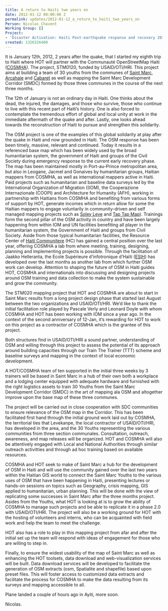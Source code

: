 ```yaml
---
title: A return to Haiti two years on
date: 2012-01-12 00:00:00 Z
permalink: updates/2012-01-12_a_return_to_haiti_two_years_on
Person: Nicolas Chavent
Working Group: []
Project:
- 'Disaster Activation: Haiti Post-earthquake response and recovery 2010-11'
created: 1326326400
---
```


<p dir="ltr">It is January 12th, 2012, 2 years after the quake, that I started my eighth trip to Haiti where HOT will partner with the Communauté OpenStreetMap Haiti (<a href="http://cosmha.wordpress.com/">COSMHA</a>). The project, STM0120, funded by USAID/OTI/HRI. This project aims at building a team of 30 youths from the communes of <a href="http://www.openstreetmap.org/?relation=389619">Saint Marc</a>, <a href="http://www.openstreetmap.org/?relation=387668">Arcahaie</a> and <a href="http://www.openstreetmap.org/?relation=387680">Cabaret</a> as well as mapping the Saint Marc Development Corridor (SMDC) formed by those three communes in the course of the next three months.</p>
<p dir="ltr">The 12th of January is not an ordinary day in Haiti. One thinks about the dead, the injured, the damages, and those who survive, those who continue to live with this recent part of Haiti’s history. One is also forced to contemplate the tremendous effort of global and local unity at work in the immediate aftermath of the quake and after. Lastly, one looks ahead towards the reconstruction of Haiti to pursue and strengthen this solidarity.</p>
<p dir="ltr">The OSM project is one of the examples of this global solidarity at play after the quake in Haiti and now grounded in Haiti. The OSM response has been been timely, massive, relevant and continued. Today it results in a referenced base map which has been widely used by the broad humanitarian system, the government of Haiti and groups of the Civil Society during emergency response to the current early recovery phase. The map has been maintained mostly in Port-au-Prince metropolitan area, but also in Leogane, Jacmel and Gonaives by humanitarian groups, Haitian mappers from COSMHA, as well as international mappers active in Haiti. Paid projects such as humanitarian and baseline data surveys led by the International Organization of Migration ((IOM), the Cooperazione Internazionale (COOPI) and Architecture for Humanity (AFH), working in partnership with Haitians from COSMHA and benefiting from various forms of support by HOT, generate incomes which in return allow for some the Haitian mappers to engage voluntarily in community-driven and self managed mapping projects such as <a href="http://www.soley-leve.org/map/">Soley Leve</a> and <a href="http://taptapmap.org/">Tap Tap Map</a>). Trainings form the second pillar of the OSM activity in country and have been largely happening from within IOM and UN facilities benefiting all player in the humanitarian system, the Government of Haiti and groups from Civil Society. Aside from those typical humanitarian facilities, the Resource Center of <a href="http://www.haiti.communitere.org/">Haiti Communitere</a> (HC) has gained a central position over the last year, offering COSMHA a lab from where meeting, training, designing, planning and implementing projects is possible. Through the facilitation of Jaakko Helleranta, the Ecole Supérieure d’infotronique d’Haïti (<a href="http://esih.edu/">ESIH</a>) has developed over the last months as another lab from which further OSM work can develop. Attention to shaping the future of OSM in Haiti guides HOT, COSMHA and internationals into discussing and designing projects around OSM training and data collection to make the system sustainable and grow the community.</p>
<p dir="ltr">The STM020 mapping project that HOT and COSMHA are about to start in Saint Marc results from a long project design phase that started last August between the two organizations and USAID/OTI/HRI. We’d like to thank the initial facilitation role played by Pascale Verly and Leonard Doyle with whom COSMHA and HOT has been working with IOM since a year ago. In the context of the second anniversary of 12-Jan, it’s rewarding for HOT to work on this project as a contractor of COSMHA which is the grantee of this project.</p>
<p dir="ltr">Both structures find in USAID/OTI/HRI a sound partner, understanding of OSM and willing through this project to assess the potential of its approach around building capacities through our Train The Trainer (TTT) scheme and baseline surveys and mapping in the context of local economic development.</p>
<p dir="ltr">A HOT/COSMHA team of ten supported in the initial three weeks by 3 trainers will be based in Saint Marc in a hub of their own both a workplace and a lodging center equipped with adequate hardware and furnished with the right logistics assets to train 30 Youths from the Saint Marc Development Corridor (SMDC) in the art of mapping ala OSM and altogether improve upon the base map of these three communes.</p>
<p dir="ltr">The project will be carried out in close cooperation with SDC communities to ensure relevance of the OSM map in the Corridor. This has been facilitated first hand through the initial ground work laid out by COSMHA, the territorial ties that Levekanpe, the local contractor of USAID/OTI/HRI, has developed in the area, and the 30 Youths representing the various communities from three section communales. Consultation, outreach, awareness, and map releases will be organized. HOT and COSMHA will also be attentively engaged with Local and National Authorities through similar outreach activitties and through ad hoc training based on available resources.</p>
<p dir="ltr">COSMHA and HOT seek to make of Saint Marc a hub for the development of OSM in Haiti and will use the community gained over the last two years within the Haitian GIS world to connect the Saint Marc Youths to the various uses of OSM that have been happening in Haiti, presenting lectures or hands-on sessions on topics such as Geography, crisis mapping, GIS applied to humanitarian, urban planning. This will be done with the view of replicating some successes in Saint Marc after the three months project. Asides from the Youths, what HOT is looking at is to grow the ability of COSMHA to manage such projects and be able to replicate it in a phase 2.0 with USAID/OTI/HRI. The project will also be a working ground for HOT with the hosting of volunteers and interns, who can be acquainted with field work and help the team to meet the challenge.</p>
<p dir="ltr">HOT also has a role to play in this mapping project from afar and after the initial set up the team will respond with ideas of engagement for those who are willing to step in.</p>
<p dir="ltr">Finally, to ensure the widest usability of the map of Saint Marc as well as enhancing the HOT toolsets, data download and web-visualization services will be built. Data download services will be developed to facilitate the generation of OSM extracts (osm, Spatialite and shapefile) based upon preset files. This will foster access to customized data extracts and facilitate the process for COSMHA to make the data resulting from its surveys and mapping accessible to all.</p>
<p dir="ltr">Plane landed a couple of hours ago in Ayiti, more soon.</p>
<p dir="ltr">Nicolas.</p>
